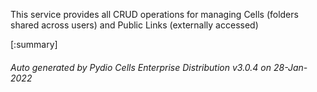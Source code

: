 






This service provides all CRUD operations for managing Cells (folders shared across users) and Public Links (externally accessed)

[:summary]

###### Auto generated by Pydio Cells Enterprise Distribution v3.0.4 on 28-Jan-2022
